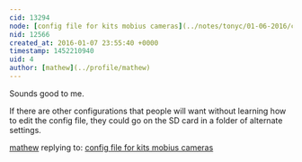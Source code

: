 ```yaml
---
cid: 13294
node: [config file for kits mobius cameras](../notes/tonyc/01-06-2016/config-file-for-kits-mobius-cameras)
nid: 12566
created_at: 2016-01-07 23:55:40 +0000
timestamp: 1452210940
uid: 4
author: [mathew](../profile/mathew)
---
```


Sounds good to me.  

If there are other configurations that people will want without learning how to edit the config file, they could go on the SD card in a folder of alternate settings. 

[mathew](../profile/mathew) replying to: [config file for kits mobius cameras](../notes/tonyc/01-06-2016/config-file-for-kits-mobius-cameras)

